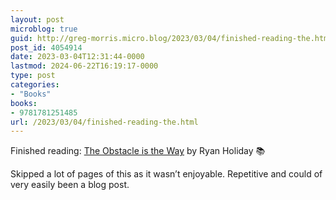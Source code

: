 ```yaml
---
layout: post
microblog: true
guid: http://greg-morris.micro.blog/2023/03/04/finished-reading-the.html
post_id: 4054914
date: 2023-03-04T12:31:44-0000
lastmod: 2024-06-22T16:19:17-0000
type: post
categories:
- "Books"
books:
- 9781781251485
url: /2023/03/04/finished-reading-the.html
---
```

Finished reading: [The Obstacle is the Way](https://micro.blog/books/9781781251485) by Ryan Holiday 📚

Skipped a lot of pages of this as it wasn’t enjoyable. Repetitive and could of very easily been a blog post. 
